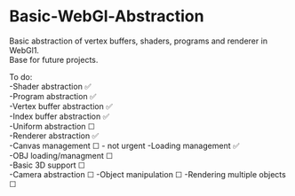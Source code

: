 # Basic-WebGl-Abstraction

Basic abstraction of vertex buffers, shaders, programs and renderer in WebGl1.  
Base for future projects.

To do:  
-Shader abstraction ✅     
-Program abstraction ✅     
-Vertex buffer abstraction ✅    
-Index buffer abstraction ✅     
-Uniform abstraction ☐  
-Renderer abstraction ✅      
-Canvas management ☐ - not urgent
-Loading management ✅    
-OBJ loading/managment ☐  
-Basic 3D support ☐  
-Camera abstraction ☐
-Object manipulation ☐
-Rendering multiple objects ☐
